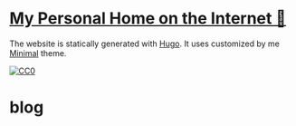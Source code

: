 # [My Personal Home on the Internet 🏡](https://www.nikitavoloboev.xyz/)

The website is statically generated with [Hugo](https://github.com/gohugoio/hugo). It uses customized by me [Minimal](https://github.com/calintat/minimal) theme.

[![CC0](https://img.shields.io/badge/license-CC0-0a0a0a.svg?style=flat&colorA=0a0a0a)](https://creativecommons.org/publicdomain/zero/1.0/)
# blog
